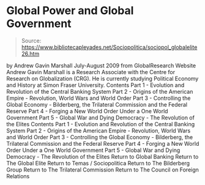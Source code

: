 # Global Power and Global Government

> Source: https://www.bibliotecapleyades.net/Sociopolitica/sociopol_globalelite26.htm

by Andrew Gavin Marshall
July-August 2009
from GlobalResearch Website
Andrew Gavin Marshall is a Research Associate with the Centre for Research on Globalization (CRG). He is currently studying Political Economy and History at Simon Fraser University.
Contents Part 1 - Evolution and Revolution of the Central Banking System Part 2 - Origins of the American Empire - Revolution, World Wars and World Order Part 3 - Controlling the Global Economy - Bilderberg, the Trilateral Commission and the Federal Reserve Part 4 - Forging a New World Order Under a One World Government Part 5 - Global War and Dying Democracy - The Revolution of the Elites
Contents
Part 1 - Evolution and Revolution of the Central Banking System
Part 2 - Origins of the American Empire - Revolution, World Wars and World Order
Part 3 - Controlling the Global Economy - Bilderberg, the Trilateral Commission and the Federal Reserve
Part 4 - Forging a New World Order Under a One World Government
Part 5 - Global War and Dying Democracy - The Revolution of the Elites
Return to Global Banking
Return to The Global Elite
Return to Temas / Sociopolitica
Return to The Bilderberg Group
Return to The Trilateral Commission
Return to The Council on Foreign Relations
